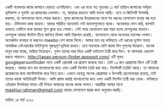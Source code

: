 একটি গবেষনার কাজে জাপানে বেড়াতে এসেছিলাম। এবং এর মধ্যে গত শুক্রবার ১১  মার্চ তারিখে জাপানের সর্ববৃহৎ ভূমিকম্প ও সুনামি এর প্রলয়ংকর দেখলাম। না,  আল্লাহর রহমতে আমি ভালো আছি। তবে যে জিনিসটি উপলব্ধি করলাম, তা আপনাদের  সাথে শেয়ার করবো।   মূলত জাপানের উত্তরাঞ্চলের সাথে সব ধরনের যোগাযোগ  ব্যবস্থা বন্ধ হয়ে যায়।  টেলিফোন কাজ করেনা। আমার পরিচিত অনেকেই সেই জায়গাগুলোতে থাকে। অনেকবার ফোন  করি, জাপানি ভাষাতে নোটিসে কথা বাববার শুনে ক্লান্ত হয়ে গেলাম। সেই সময়  যোগাযোগ করা সম্ভব হলো ফেসবুকের মাধ্যমে। ফেসবুকে আমার স্ট্যাটাস টিতে  জানিয়ে দিলাম আমি নিরাপদে রয়েছি। বাংলাদেশে থেকে অনেকের ম্যাসেজ পেলাম।  অনেকদিন ব্যবহার না করলেও meebo বেশ কাজে দিলো। আমার মনে হয় ভবিষ্যতে এই  ধরনের দূর্যোগ  সময়ে সামাজিক নেটওয়ার্কের সাইটগুলো গুরুত্বপূর্ণ ভূমিকা রাখবে।   তবে  সবথেকে বেশি কাজে দিল গুগলের উদ্দ্যোগ। অনেক মানুষ মারা যাচ্ছে, হারিয়ে  গিয়েছেন। গুগল তাদের খবর দিয়ে একটি ডাটাবেস তৈরী করে দিল। যা আপনারা একসেস  করতে পারবেন।  http://japan.person-finder.appspot.com/   এটি মূলত googlepersonfinder নামে একটি প্রোজেক্ট এর প্রয়োগ করেছে মাত্র। মোট ১৩ জন প্রোগ্রামার মিলে এটি তৈরী  করেছে।   আমার মনে হল বাংলাদেশের জন্য এমন একটি সিস্টেম তৈরি  করা যায়। সিস্টেমটি তৈরিই আছে। তা আমাদের প্রয়োজনের জন্য কাস্টোমাইজ করে  নিতে হবে। এখানে যেহেতু অনেক প্রোগ্রামার ও উৎসাহী ছেলেমেয়েরা রয়েছে, তাই  তাদের কাজে আইডিয়াটি দিলাম। আমি প্রস্তাব করছি বাংলাদেশের জন্য এমন একটি  সিস্টেম তৈরী করা হোক। ভবিষ্যতে এইরকম বিপর্যয়ের সময়ে এটি নিশ্চয় আমাদের  অনেক কাজে লাগবে।   আগ্রহীরা আমার সাথে mashiur.rahman@gmail.com বরাবর যোগাযোগ করার জন্য অনুরোধ করছি। 

তারিখ: ১৪ মার্চ ২০১১
